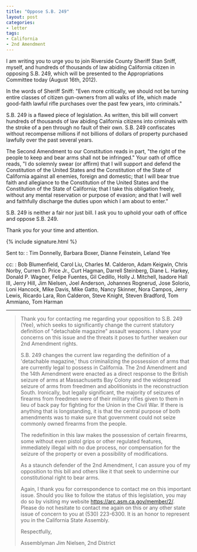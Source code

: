 ```yaml
---
title: "Oppose S.B. 249"
layout: post
categories:
- letter
tags:
- California
- 2nd Amendment
---
```


I am writing you to urge you to join Riverside County Sheriff Stan Sniff, myself, and hundreds of thousands of law abiding California citizen in opposing S.B. 249, which will be presented to the Appropriations Committee today (August 16th, 2012).

In the words of Sheriff Sniff: "Even more critically, we should not be turning entire classes of citizen gun-owners from all walks of life, which made good-faith lawful rifle purchases over the past few years, into criminals."

S.B. 249 is a flawed piece of legislation. As written, this bill will convert hundreds of thousands of law abiding California citizens into criminals with the stroke of a pen through no fault of their own. S.B. 249 confiscates without recompense millions if not billions of dollars of property purchased lawfully over the past several years.

The Second Amendment to our Constitution reads in part, "the right of the people to keep and bear arms shall not be infringed." Your oath of office reads, "I do solemnly swear (or affirm) that I will support and defend the Constitution of the United States and the Constitution of the State of California against all enemies, foreign and domestic; that I will bear true faith and allegiance to the Constitution of the United States and the Constitution of the State of California; that I take this obligation freely, without any mental reservation or purpose of evasion; and that I will well and faithfully discharge the duties upon which I am about to enter."

S.B. 249 is neither a fair nor just bill. I ask you to uphold your oath of office and oppose S.B. 249.

Thank you for your time and attention.

{% include signature.html %}

Sent to:
: Tim Donnelly, Barbara Boxer, Dianne Feinstein, Leland Yee

cc:
: Bob Blumenfield, Carol Liu, Charles M. Calderon, Adam Keigwin, Chris Norby, Curren D. Price Jr., Curt Hagman, Darrell Steinberg, Diane L. Harkey, Donald P. Wagner, Felipe Fuentes, Gil Cedillo, Holly J. Mitchell, Isadore Hall III, Jerry Hill, Jim Nielsen, Joel Anderson, Johannes Rognerud, Jose Solorio, Loni Hancock, Mike Davis, Mike Gatto, Nancy Skinner, Nora Campos, Jerry Lewis, Ricardo Lara, Ron Calderon, Steve Knight, Steven Bradford, Tom Ammiano, Tom Harman

---

> Thank you for contacting me regarding your opposition to S.B. 249 (Yee), which seeks to significantly change the current statutory definition of "detachable magazine" assault weapons. I share your concerns on this issue and the threats it poses to further weaken our 2nd Amendment rights.
>
> S.B. 249 changes the current law regarding the definition of a 'detachable magazine,' thus criminalizing the possession of arms that are currently legal to possess in California. The 2nd Amendment and the 14th Amendment were enacted as a direct response to the British seizure of arms at Massachusetts Bay Colony and the widespread seizure of arms from freedmen and abolitionists in the reconstruction South. Ironically, but legally significant, the majority of seizures of firearms from freedmen were of their military rifles given to them in lieu of back pay for fighting for the Union in the Civil War. If there is anything that is longstanding, it is that the central purpose of both amendments was to make sure that government could not seize commonly owned firearms from the people.
>
> The redefinition in this law makes the possession of certain firearms, some without even pistol grips or other regulated features, immediately illegal with no due process, nor compensation for the seizure of the property or even a possibility of modifications.
>
> As a staunch defender of the 2nd Amendment, I can assure you of my opposition to this bill and others like it that seek to undermine our constitutional right to bear arms.
>
> Again, I thank you for correspondence to contact me on this important issue. Should you like to follow the status of this legislation, you may do so by visiting my website https://arc.asm.ca.gov/member/2/. Please do not hesitate to contact me again on this or any other state issue of concern to you at (530) 223-6300. It is an honor to represent you in the California State Assembly.
>
> Respectfully,
>
> Assemblyman Jim Nielsen, 2nd District
